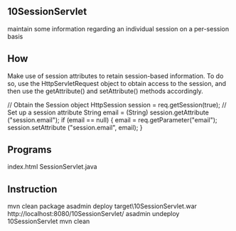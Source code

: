 10SessionServlet
----------------
maintain some information regarding an individual session on a per-session basis

How
---

Make use of session attributes to retain session-based information. To do so, use the HttpServletRequest object to obtain
access to the session, and then use the getAttribute() and setAttribute() methods accordingly.

// Obtain the Session object
HttpSession session = req.getSession(true);
// Set up a session attribute
String email = (String) session.getAttribute ("session.email");
if (email == null) {
email = req.getParameter("email");
session.setAttribute ("session.email", email);
}

Programs
--------

index.html
SessionServlet.java

Instruction
-----------
mvn clean package
asadmin deploy target\10SessionServlet.war
http://localhost:8080/10SessionServlet/
asadmin undeploy 10SessionServlet
mvn clean


